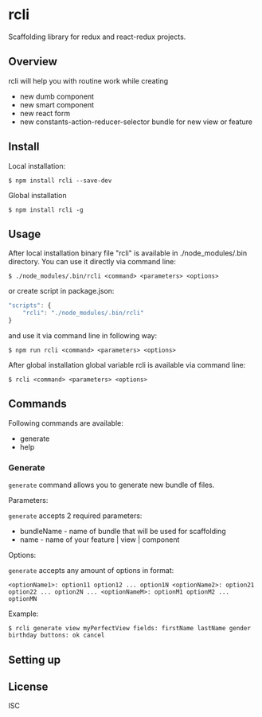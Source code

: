 # rcli

Scaffolding library for redux and react-redux projects.

## Overview

rcli will help you with routine work while creating
* new dumb component
* new smart component
* new react form
* new constants-action-reducer-selector bundle for new view or feature

## Install

Local installation:
```
$ npm install rcli --save-dev
```
Global installation
```
$ npm install rcli -g
```

## Usage

After local installation binary file "rcli" is available in ./node_modules/.bin directory. You can use it directly via command line:
```
$ ./node_modules/.bin/rcli <command> <parameters> <options>
```
or create script in package.json:
```js
"scripts": {
    "rcli": "./node_modules/.bin/rcli"
}
```
and use it via command line in following way:
```
$ npm run rcli <command> <parameters> <options>
```

After global installation global variable rcli is available via command line:
```
$ rcli <command> <parameters> <options>
```

## Commands

Following commands are available:
* generate
* help

### Generate

```generate``` command allows you to generate new bundle of files. 

Parameters: 

```generate``` accepts 2 required parameters:
* bundleName - name of bundle that will be used for scaffolding
* name - name of your feature | view | component

Options:

```generate``` accepts any amount of options in format:

```<optionName1>: option11 option12 ... option1N <optionName2>: option21 option22 ... option2N ... <optionNameM>: optionM1 optionM2 ... optionMN```

Example:
```
$ rcli generate view myPerfectView fields: firstName lastName gender birthday buttons: ok cancel
```

## Setting up

## License

ISC
